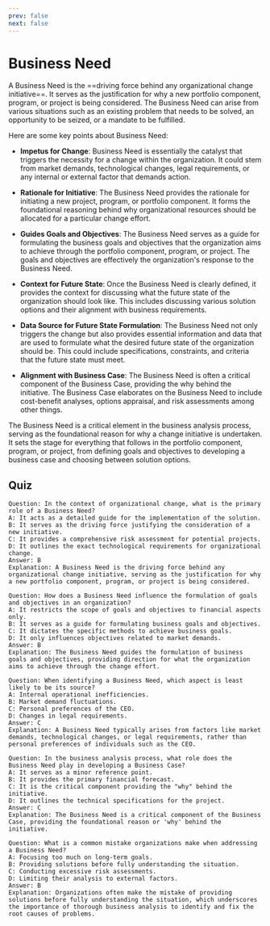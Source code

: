```yaml
---
prev: false
next: false
---
```


# Business Need

A Business Need is the ==driving force behind any organizational change initiative==. It serves as the justification for why a new portfolio component, program, or project is being considered. The Business Need can arise from various situations such as an existing problem that needs to be solved, an opportunity to be seized, or a mandate to be fulfilled.

Here are some key points about Business Need:

- **Impetus for Change**: Business Need is essentially the catalyst that triggers the necessity for a change within the organization. It could stem from market demands, technological changes, legal requirements, or any internal or external factor that demands action.

- **Rationale for Initiative**: The Business Need provides the rationale for initiating a new project, program, or portfolio component. It forms the foundational reasoning behind why organizational resources should be allocated for a particular change effort.

- **Guides Goals and Objectives**: The Business Need serves as a guide for formulating the business goals and objectives that the organization aims to achieve through the portfolio component, program, or project. The goals and objectives are effectively the organization's response to the Business Need.

- **Context for Future State**: Once the Business Need is clearly defined, it provides the context for discussing what the future state of the organization should look like. This includes discussing various solution options and their alignment with business requirements.

- **Data Source for Future State Formulation**: The Business Need not only triggers the change but also provides essential information and data that are used to formulate what the desired future state of the organization should be. This could include specifications, constraints, and criteria that the future state must meet.

- **Alignment with Business Case**: The Business Need is often a critical component of the Business Case, providing the why behind the initiative. The Business Case elaborates on the Business Need to include cost-benefit analyses, options appraisal, and risk assessments among other things.

The Business Need is a critical element in the business analysis process, serving as the foundational reason for why a change initiative is undertaken. It sets the stage for everything that follows in the portfolio component, program, or project, from defining goals and objectives to developing a business case and choosing between solution options.

## Quiz

```quiz
Question: In the context of organizational change, what is the primary role of a Business Need?
A: It acts as a detailed guide for the implementation of the solution.
B: It serves as the driving force justifying the consideration of a new initiative.
C: It provides a comprehensive risk assessment for potential projects.
D: It outlines the exact technological requirements for organizational change.
Answer: B
Explanation: A Business Need is the driving force behind any organizational change initiative, serving as the justification for why a new portfolio component, program, or project is being considered.

Question: How does a Business Need influence the formulation of goals and objectives in an organization?
A: It restricts the scope of goals and objectives to financial aspects only.
B: It serves as a guide for formulating business goals and objectives.
C: It dictates the specific methods to achieve business goals.
D: It only influences objectives related to market demands.
Answer: B
Explanation: The Business Need guides the formulation of business goals and objectives, providing direction for what the organization aims to achieve through the change effort.

Question: When identifying a Business Need, which aspect is least likely to be its source?
A: Internal operational inefficiencies.
B: Market demand fluctuations.
C: Personal preferences of the CEO.
D: Changes in legal requirements.
Answer: C
Explanation: A Business Need typically arises from factors like market demands, technological changes, or legal requirements, rather than personal preferences of individuals such as the CEO.

Question: In the business analysis process, what role does the Business Need play in developing a Business Case?
A: It serves as a minor reference point.
B: It provides the primary financial forecast.
C: It is the critical component providing the "why" behind the initiative.
D: It outlines the technical specifications for the project.
Answer: C
Explanation: The Business Need is a critical component of the Business Case, providing the foundational reason or 'why' behind the initiative.

Question: What is a common mistake organizations make when addressing a Business Need?
A: Focusing too much on long-term goals.
B: Providing solutions before fully understanding the situation.
C: Conducting excessive risk assessments.
D: Limiting their analysis to external factors.
Answer: B
Explanation: Organizations often make the mistake of providing solutions before fully understanding the situation, which underscores the importance of thorough business analysis to identify and fix the root causes of problems.
```
